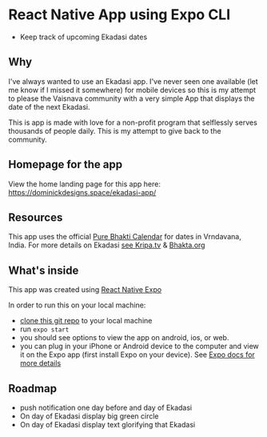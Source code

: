 # React Native App using Expo CLI

* Keep track of upcoming Ekadasi dates

## Why
I've always wanted to use an Ekadasi app. I've never seen one available (let me know if I missed it somewhere) for mobile devices so this is my attempt to please the Vaisnava community with a very simple App that displays the date of the next Ekadasi. 

This is app is made with love for a non-profit program that selflessly serves thousands of people daily. This is my attempt to give back to the community. 


## Homepage for the app
View the home landing page for this app here: https://dominickdesigns.space/ekadasi-app/

## Resources

This app uses the official [Pure Bhakti Calendar](http://www.purebhakti.com/resources/vaisnava-calendar) for dates in Vrndavana, India. For more details on Ekadasi [see Kripa.tv](https://kripa.tv/?s=ekadasi) & [Bhakta.org](https://bhakta.org/)

## What's inside
This app was created using [React Native Expo](https://docs.expo.io/)

In order to run this on your local machine: 

* [clone this git repo](https://help.github.com/en/github/creating-cloning-and-archiving-repositories/cloning-a-repository) to your local machine
* run ```expo start```
* you should see options to view the app on android, ios, or web. 
* you can plug in your iPhone or Android device to the computer and view it on the Expo app (first install Expo on your device). See [Expo docs for more details](https://docs.expo.io/get-started/create-a-new-app/)

## Roadmap
* push notification one day before and day of Ekadasi
* On day of Ekadasi display big green circle
* On day of Ekadasi display text glorifying that Ekadasi